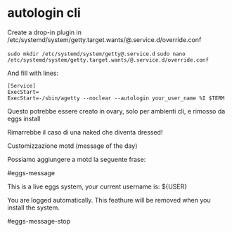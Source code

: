 # autologin cli

Create a drop-in plugin in /etc/systemd/system/getty.target.wants/@.service.d/override.conf

```sudo mkdir /etc/systemd/system/getty@.service.d```
```sudo nano /etc/systemd/system/getty.target.wants/@.service.d/override.conf```

And fill with lines:

```
[Service]
ExecStart=
ExecStart=-/sbin/agetty --noclear --autologin your_user_name %I $TERM
```

Questo potrebbe essere creato in ovary, solo per ambienti cli, e rimosso da eggs install

Rimarrebbe il caso di una naked che diventa dressed!


Customizzazione motd (message of the day)

Possiamo aggiungere a motd la seguente frase:

#eggs-message

This is a live eggs system, your current username is: ${USER}

You are logged automatically. This feathure will be removed when you install the system.

#eggs-message-stop
